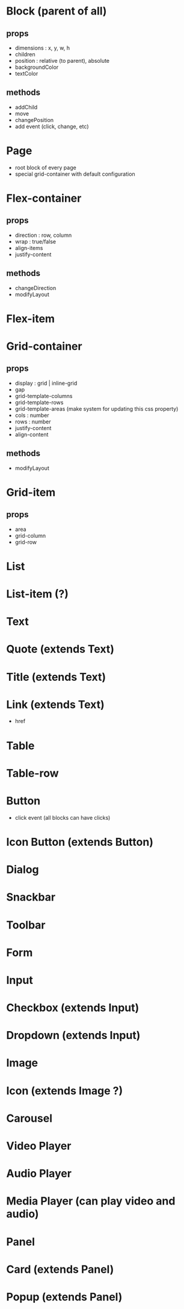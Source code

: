 # Block (parent of all)
## props
  - dimensions : x, y, w, h
  - children
  - position : relative (to parent), absolute
  - backgroundColor
  - textColor
## methods
  - addChild
  - move
  - changePosition
  - add event (click, change, etc)
# Page
  - root block of every page
  - special grid-container with default configuration
# Flex-container
## props
  - direction : row, column
  - wrap : true/false
  - align-items
  - justify-content
## methods
  - changeDirection
  - modifyLayout
# Flex-item
# Grid-container
## props
  - display : grid | inline-grid
  - gap
  - grid-template-columns
  - grid-template-rows
  - grid-template-areas (make system for updating this css property)
  - cols : number
  - rows : number
  - justify-content
  - align-content
## methods 
  - modifyLayout
# Grid-item
## props
  - area
  - grid-column 
  - grid-row
# List 
# List-item (?)
# Text
# Quote (extends Text)
# Title (extends Text)
# Link (extends Text)
  - href
# Table
# Table-row
# Button
  - click event (all blocks can have clicks)
# Icon Button (extends Button)
# Dialog
# Snackbar 
# Toolbar
# Form
# Input
# Checkbox (extends Input)
# Dropdown (extends Input)
# Image
# Icon (extends Image ?)
# Carousel
# Video Player
# Audio Player
# Media Player (can play video and audio)
# Panel
# Card (extends Panel)
# Popup (extends Panel)
